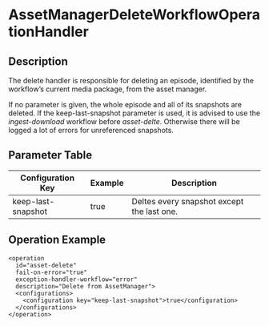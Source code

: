 AssetManagerDeleteWorkflowOperationHandler
==========================================

Description
-----------

The delete handler is responsible for deleting an episode, identified by the workflow’s current media package, from the
asset manager.

If no parameter is given, the whole episode and all of its snapshots are deleted.
If the keep-last-snapshot parameter is used, it is advised to use the *ingest-download* workflow before *asset-delte*.
Otherwise there will be logged a lot of errors for unreferenced snapshots.


## Parameter Table

|Configuration Key         |Example           |Description                                       |
|--------------------------|------------------|--------------------------------------------------|
|keep-last-snapshot        |true              |Deltes every snapshot except the last one.        |


Operation Example
-----------------

    <operation
      id="asset-delete"
      fail-on-error="true"
      exception-handler-workflow="error"
      description="Delete from AssetManager">
      <configurations>
        <configuration key="keep-last-snapshot">true</configuration>
      </configurations>
    </operation>
